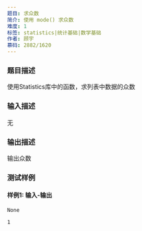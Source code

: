 ```yaml
---
题目: 求众数
简介: 使用 mode() 求众数
难度: 1
标签: statistics|统计基础|数学基础
作者: 顾宇
慕码: 2882/1620
---
```


### 题目描述

使用Statistics库中的函数，求列表中数据的众数

### 输入描述

无

### 输出描述

输出众数

### 测试样例

#### 样例1: 输入-输出

```
None
```

```
1
```

